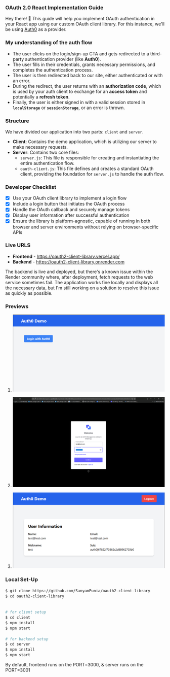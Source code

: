 ### OAuth 2.0 React Implementation Guide

Hey there! 👋 This guide will help you implement OAuth authentication in your React app using our custom OAuth client library. For this instance, we'll be using [Auth0](https://auth0.com/) as a provider.

### My understanding of the auth flow

- The user clicks on the login/sign-up CTA and gets redirected to a third-party authentication provider (like **Auth0**).
- The user fills in their credentials, grants necessary permissions, and completes the authentication process.
- The user is then redirected back to our site, either authenticated or with an error.
- During the redirect, the user returns with an **authorization code**, which is used by your auth client to exchange for an **access token** and potentially a **refresh token**.
- Finally, the user is either signed in with a valid session stored in **`localStorage`** or **`sessionStorage`**, or an error is thrown.

### Structure

We have divided our application into two parts: `client` and `server`.

- **Client**: Contains the demo application, which is utilizing our server to make necessary requests.
- **Server**: Contains two core files:
  - `server.js`: This file is responsible for creating and instantiating the entire authentication flow.
  - `oauth-client.js`: This file defines and creates a standard OAuth client, providing the foundation for `server.js` to handle the auth flow.

### Developer Checklist

- [x] Use your OAuth client library to implement a login flow
- [x] Include a login button that initiates the OAuth process
- [x] Handle the OAuth callback and securely manage tokens
- [x] Display user information after successful authentication
- [x] Ensure the library is platform-agnostic, capable of running in both browser and server environments without relying on browser-specific APIs

### Live URLS

- **Frontend** - https://oauth2-client-library.vercel.app/
- **Backend** - https://oauth2-client-library.onrender.com

The backend is live and deployed, but there's a known issue within the Render community where, after deployment, fetch requests to the web service sometimes fail. The application works fine locally and displays all the necessary data, but I'm still working on a solution to resolve this issue as quickly as possible.

### Previews

1. !["login"](login.png)

2. !["auth0"](auth0.png)

3. !["user info"](preview.png)

### Local Set-Up

```bash
$ git clone https://github.com/SanyamPunia/oauth2-client-library
$ cd oauth2-client-library


# for client setup
$ cd client
$ npm install
$ npm start

# for backend setup
$ cd server
$ npm install
$ npm start
```

By default, frontend runs on the PORT=3000, & server runs on the PORT=3001
